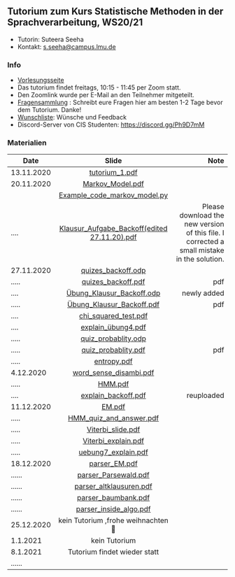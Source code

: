 ## Tutorium zum Kurs Statistische Methoden in der Sprachverarbeitung, WS20/21
- Tutorin: Suteera  Seeha 
- Kontakt: s.seeha@campus.lmu.de


### Info
- [Vorlesungsseite](https://www.cis.uni-muenchen.de/~schmid/lehre/StatNLP/)
- Das tutorium findet freitags, 10:15 - 11:45 per Zoom statt.
- Den Zoomlink wurde per E-Mail an den Teilnehmer mitgeteilt.
- [Fragensammlung](https://docs.google.com/document/d/1hSTtDnCD4haLUXybEkNCLI_tYMLDx-FZaZDUp34aP9U/edit) : Schreibt eure Fragen hier am besten 1-2 Tage bevor dem Tutorium. Danke!
- [Wunschliste](https://docs.google.com/document/d/1KWWZQjQr_h4n8rptCKLz67phYf0XHoNiM44-MTAWvig/edit?usp=sharing): Wünsche und Feedback
- Discord-Server von CIS Studenten: https://discord.gg/Ph9D7mM

### Materialien

| Date       | Slide          | Note |
| ------------- |:-------------:| -----:|
| 13.11.2020| [tutorium_1.pdf](https://github.com/tutorium-statistische-methode-ws2021/tutorium-statistische-methode-ws2021.github.io/raw/main/Tutorium_1.pdf)|  |
| 20.11.2020 | [Markov_Model.pdf](https://github.com/tutorium-statistische-methode-ws2021/tutorium-statistische-methode-ws2021.github.io/raw/main/Markov_model.pdf)|   |
| |[Example_code_markov_model.py](https://raw.githubusercontent.com/tutorium-statistische-methode-ws2021/tutorium-statistische-methode-ws2021.github.io/main/markov_model_example.py) | |
| ....| [Klausur_Aufgabe_Backoff(edited 27.11.20).pdf](https://github.com/tutorium-statistische-methode-ws2021/tutorium-statistische-methode-ws2021.github.io/raw/main/Example_smoothing_edited.pdf)    | Please download the new version of this file. I corrected a small mistake in the solution.|
| 27.11.2020 | [quizes_backoff.odp](https://github.com/tutorium-statistische-methode-ws2021/tutorium-statistische-methode-ws2021.github.io/raw/main/quizes_backoff.odp) |    |
|.....| [quizes_backoff.pdf](https://github.com/tutorium-statistische-methode-ws2021/tutorium-statistische-methode-ws2021.github.io/raw/main/quizes_backoff.pdf)  |  pdf|
| ....| [Übung_Klausur_Backoff.odp](https://github.com/tutorium-statistische-methode-ws2021/tutorium-statistische-methode-ws2021.github.io/raw/main/quizes_backoff_%C3%BCbung.odp)      | newly added   |
|.....| [Übung_Klausur_Backoff.pdf](https://github.com/tutorium-statistische-methode-ws2021/tutorium-statistische-methode-ws2021.github.io/raw/main/quizes_backoff_%C3%BCbung.pdf)  |  pdf  |
| ....| [chi_squared_test.pdf](https://github.com/tutorium-statistische-methode-ws2021/tutorium-statistische-methode-ws2021.github.io/raw/main/chi_squared_test.pdf)     |    |
| ....|[explain_übung4.pdf](https://github.com/tutorium-statistische-methode-ws2021/tutorium-statistische-methode-ws2021.github.io/raw/main/explain_%C3%BCbung4.pdf)      |    |
|.....| [quiz_probablity.odp](https://github.com/tutorium-statistische-methode-ws2021/tutorium-statistische-methode-ws2021.github.io/raw/main/quiz_probablity.odp)  |    |
|.....| [quiz_probablity.pdf](https://github.com/tutorium-statistische-methode-ws2021/tutorium-statistische-methode-ws2021.github.io/raw/main/quiz_probablity.pdf)  | pdf   |
|.....|  [entropy.pdf](https://github.com/tutorium-statistische-methode-ws2021/tutorium-statistische-methode-ws2021.github.io/raw/main/entropy.pdf)  |    |
|4.12.2020|[word_sense_disambi.pdf](https://github.com/tutorium-statistische-methode-ws2021/tutorium-statistische-methode-ws2021.github.io/raw/main/word_sense_disambi.pdf)   |    |
|.....| [HMM.pdf](https://github.com/tutorium-statistische-methode-ws2021/tutorium-statistische-methode-ws2021.github.io/raw/main/HMM.pdf)  |    |
| ....| [explain_backoff.pdf](https://github.com/tutorium-statistische-methode-ws2021/tutorium-statistische-methode-ws2021.github.io/raw/main/explain_backoff.pdf)     |  reuploaded  |
|11.12.2020|[EM.pdf](https://github.com/tutorium-statistische-methode-ws2021/tutorium-statistische-methode-ws2021.github.io/raw/main/EM.pdf)   |    |
|.....|[HMM_quiz_and_answer.pdf](https://github.com/tutorium-statistische-methode-ws2021/tutorium-statistische-methode-ws2021.github.io/raw/main/HMM_quiz_and_answer.pdf)   |    |
|.....|[Viterbi_slide.pdf](https://github.com/tutorium-statistische-methode-ws2021/tutorium-statistische-methode-ws2021.github.io/raw/main/Viterbi_slide.pdf)   |    |
|.....|[Viterbi_explain.pdf](https://github.com/tutorium-statistische-methode-ws2021/tutorium-statistische-methode-ws2021.github.io/raw/main/Viterbi_explain.pdf)   |    |
|.....|[uebung7_explain.pdf](https://github.com/tutorium-statistische-methode-ws2021/tutorium-statistische-methode-ws2021.github.io/raw/main/uebung7_explain.pdf)   |    |
|18.12.2020|[parser_EM.pdf](https://github.com/tutorium-statistische-methode-ws2021/tutorium-statistische-methode-ws2021.github.io/raw/main/upload/parser_EM.pdf)     |      |
|......|[parser_Parsewald.pdf](https://github.com/tutorium-statistische-methode-ws2021/tutorium-statistische-methode-ws2021.github.io/raw/main/upload/parser_Parsewald.pdf)     |      |
|......|[parser_altklausuren.pdf](https://github.com/tutorium-statistische-methode-ws2021/tutorium-statistische-methode-ws2021.github.io/raw/main/upload/parser_altklausuren.pdf)     |      |
|......|[parser_baumbank.pdf](https://github.com/tutorium-statistische-methode-ws2021/tutorium-statistische-methode-ws2021.github.io/raw/main/upload/parser_baumbank.pdf)     |      |
|......| [parser_inside_algo.pdf](https://github.com/tutorium-statistische-methode-ws2021/tutorium-statistische-methode-ws2021.github.io/raw/main/upload/parser_inside_algo.pdf)    |      |
|25.12.2020| kein Tutorium ,frohe weihnachten 🎄   |      |
|1.1.2021| kein Tutorium    |      |
|8.1.2021|  Tutorium findet wieder statt  |      |
|......|     |      |



